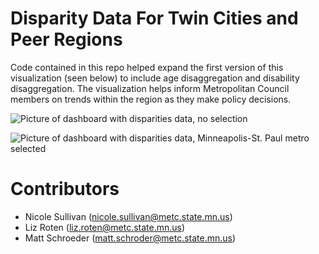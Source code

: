 # Disparity Data For Twin Cities and Peer Regions

Code contained in this repo helped expand the first version of this visualization (seen below) to include age disaggregation and disability disaggregation.  The visualization helps inform Metropolitan Council members on trends within the region as they make policy decisions.

![Picture of dashboard with disparities data, no selection](Disparity_DB1.png)

![Picture of dashboard with disparities data, Minneapolis-St. Paul metro selected](Disparity_DB2.png)

# Contributors
* Nicole Sullivan (nicole.sullivan@metc.state.mn.us)
* Liz Roten (liz.roten@metc.state.mn.us)
* Matt Schroeder (matt.schroder@metc.state.mn.us)
